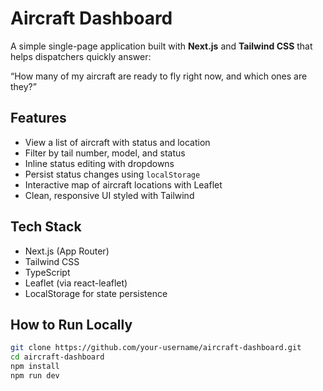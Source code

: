 # Aircraft Dashboard

A simple single-page application built with **Next.js** and **Tailwind CSS** that helps dispatchers quickly answer:

“How many of my aircraft are ready to fly right now, and which ones are they?”

## Features

- View a list of aircraft with status and location
- Filter by tail number, model, and status
- Inline status editing with dropdowns
- Persist status changes using `localStorage`
- Interactive map of aircraft locations with Leaflet
- Clean, responsive UI styled with Tailwind

## Tech Stack

- Next.js (App Router)
- Tailwind CSS
- TypeScript
- Leaflet (via react-leaflet)
- LocalStorage for state persistence

## How to Run Locally

```bash
git clone https://github.com/your-username/aircraft-dashboard.git
cd aircraft-dashboard
npm install
npm run dev
